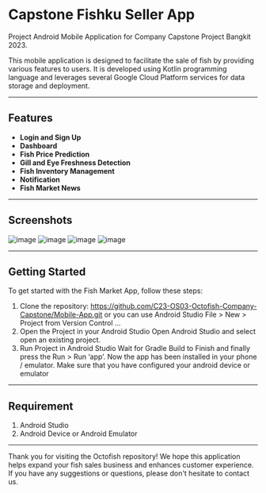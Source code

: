 # Capstone Fishku Seller App
Project Android Mobile Application for Company Capstone Project Bangkit 2023.

This mobile application is designed to facilitate the sale of fish by providing various features to users. It is developed using Kotlin programming language and leverages several Google Cloud Platform services for data storage and deployment.

---

## Features

- **Login and Sign Up** 
- **Dashboard** 
- **Fish Price Prediction** 
- **Gill and Eye Freshness Detection** 
- **Fish Inventory Management** 
- **Notification**
- **Fish Market News** 

---

## Screenshots
![image](https://github.com/C23-OS03-Octofish-Company-Capstone/Mobile-App/assets/82014881/2eb34dac-6ec1-4664-afbc-be0e9f763d3d)
![image](https://github.com/C23-OS03-Octofish-Company-Capstone/Mobile-App/assets/82014881/a04336ec-34cb-4615-810d-5bc6e22bbc47)
![image](https://github.com/C23-OS03-Octofish-Company-Capstone/Mobile-App/assets/82014881/9e917d42-e05a-48d9-9134-3b2b8d30c453)
![image](https://github.com/C23-OS03-Octofish-Company-Capstone/Mobile-App/assets/82014881/02aa5a75-0c79-4bdf-b643-3c36b3f10b70)

---

## Getting Started

To get started with the Fish Market App, follow these steps:

1. Clone the repository:  https://github.com/C23-OS03-Octofish-Company-Capstone/Mobile-App.git
   or you can use Android Studio
   File > New > Project from Version Control ...
2. Open the Project in your Android Studio
   Open Android Studio and select open an existing project.
3. Run Project in Android Studio
   Wait for Gradle Build to Finish and finally press the Run > Run ‘app’. Now the app has been installed in your phone / emulator. Make sure that you have configured your android device or emulator
   
---

## Requirement

1. Android Studio
2. Android Device or Android Emulator

---

Thank you for visiting the Octofish repository! We hope this application helps expand your fish sales business and enhances customer experience. If you have any suggestions or questions, please don't hesitate to contact us.

